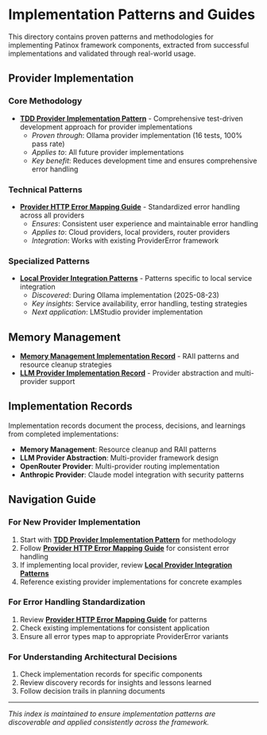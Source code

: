 # Implementation Patterns and Guides

This directory contains proven patterns and methodologies for implementing Patinox framework components, extracted from successful implementations and validated through real-world usage.

## Provider Implementation

### Core Methodology
- **[TDD Provider Implementation Pattern](./tdd-provider-implementation-pattern.md)** - Comprehensive test-driven development approach for provider implementations
  - *Proven through*: Ollama provider implementation (16 tests, 100% pass rate)
  - *Applies to*: All future provider implementations
  - *Key benefit*: Reduces development time and ensures comprehensive error handling

### Technical Patterns
- **[Provider HTTP Error Mapping Guide](./provider-http-error-mapping-guide.md)** - Standardized error handling across all providers
  - *Ensures*: Consistent user experience and maintainable error handling
  - *Applies to*: Cloud providers, local providers, router providers
  - *Integration*: Works with existing ProviderError framework

### Specialized Patterns
- **[Local Provider Integration Patterns](../discovery/2025-08-23-001-local-provider-integration-patterns.md)** - Patterns specific to local service integration
  - *Discovered*: During Ollama implementation (2025-08-23)
  - *Key insights*: Service availability, error handling, testing strategies
  - *Next application*: LMStudio provider implementation

## Memory Management
- **[Memory Management Implementation Record](./memory-management-implementation-record.md)** - RAII patterns and resource cleanup strategies
- **[LLM Provider Implementation Record](./llm-provider-implementation-record.md)** - Provider abstraction and multi-provider support

## Implementation Records
Implementation records document the process, decisions, and learnings from completed implementations:

- **Memory Management**: Resource cleanup and RAII patterns
- **LLM Provider Abstraction**: Multi-provider framework design
- **OpenRouter Provider**: Multi-provider routing implementation
- **Anthropic Provider**: Claude model integration with security patterns

## Navigation Guide

### For New Provider Implementation
1. Start with **[TDD Provider Implementation Pattern](./tdd-provider-implementation-pattern.md)** for methodology
2. Follow **[Provider HTTP Error Mapping Guide](./provider-http-error-mapping-guide.md)** for consistent error handling
3. If implementing local provider, review **[Local Provider Integration Patterns](../discovery/2025-08-23-001-local-provider-integration-patterns.md)**
4. Reference existing provider implementations for concrete examples

### For Error Handling Standardization
1. Review **[Provider HTTP Error Mapping Guide](./provider-http-error-mapping-guide.md)** for patterns
2. Check existing implementations for consistent application
3. Ensure all error types map to appropriate ProviderError variants

### For Understanding Architectural Decisions
1. Check implementation records for specific components
2. Review discovery records for insights and lessons learned
3. Follow decision trails in planning documents

---

*This index is maintained to ensure implementation patterns are discoverable and applied consistently across the framework.*